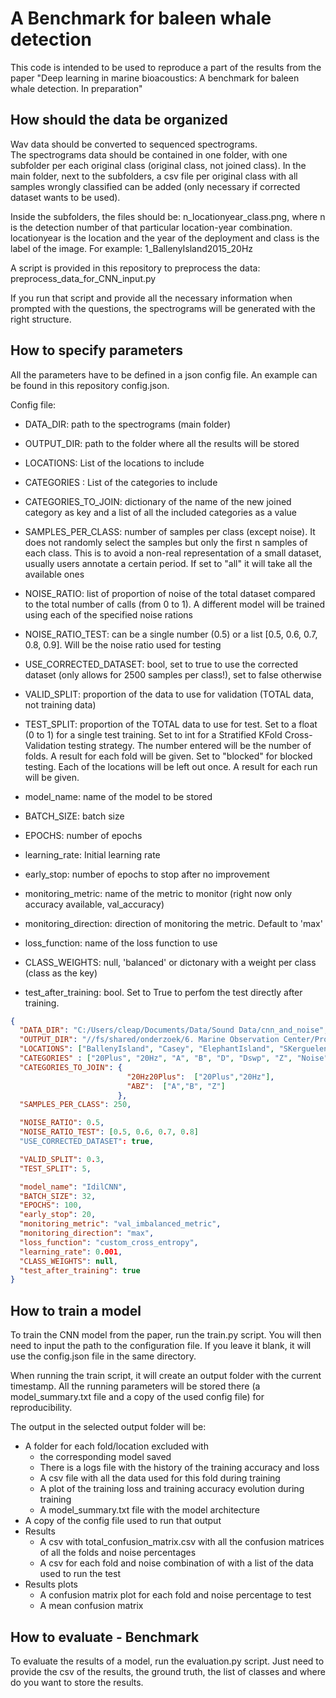 # A Benchmark for baleen whale detection

This code is intended to be used to reproduce a part of the results from the paper 
"Deep learning in marine bioacoustics: A benchmark for baleen whale detection. In preparation"

## How should the data be organized 
Wav data should be converted to sequenced spectrograms.  
The spectrograms data should be contained in one folder, with one subfolder per each original class (original class,
not joined class). 
In the main folder, next to the subfolders, a csv file per original class with all samples wrongly classified can 
be added (only necessary if corrected dataset wants to be used).

Inside the subfolders, the files should be: n_locationyear_class.png, where n is the detection number of that particular 
location-year combination. 
locationyear is the location and the year of the deployment and class is the label of the image. 
For example: 1_BallenyIsland2015_20Hz

A script is provided in this repository to preprocess the data: 
preprocess_data_for_CNN_input.py 

If you run that script and provide all the necessary information when prompted with the questions, the spectrograms 
will be generated with the right structure.

## How to specify parameters
All the parameters have to be defined in a json config file. An example can be found in this repository config.json.

Config file: 
* DATA_DIR: path to the spectrograms (main folder)
* OUTPUT_DIR: path to the folder where all the results will be stored
* LOCATIONS: List of the locations to include
* CATEGORIES : List of the categories to include
* CATEGORIES_TO_JOIN: dictionary of the name of the new joined category as key and a list of all the included 
categories as a value
* SAMPLES_PER_CLASS: number of samples per class (except noise). It does not randomly select the samples but only the 
first n samples of each class. This is to avoid a non-real representation of a small dataset, usually users annotate a 
certain period. If set to "all" it will take all the available ones

* NOISE_RATIO: list of proportion of noise of the total dataset compared to the total number of calls (from 0 to 1). 
A different model will be trained using each of the specified noise rations 
* NOISE_RATIO_TEST: can be a single number (0.5) or a list [0.5, 0.6, 0.7, 0.8, 0.9]. Will be the noise ratio used 
for testing
* USE_CORRECTED_DATASET: bool, set to true to use the corrected dataset (only allows for 2500 samples per class!), 
set to false otherwise

* VALID_SPLIT: proportion of the data to use for validation (TOTAL data, not training data)
* TEST_SPLIT: proportion of the TOTAL data to use for test. Set to a float (0 to 1) for a single test training. 
Set to int for a Stratified KFold Cross-Validation testing strategy. The number entered will be the number of folds. 
A result for each fold will be given. 
Set to "blocked" for blocked testing. Each of the locations will be left out once. A result for each run will be given. 

* model_name: name of the model to be stored
* BATCH_SIZE: batch size
* EPOCHS: number of epochs
* learning_rate: Initial learning rate
* early_stop: number of epochs to stop after no improvement
* monitoring_metric: name of the metric to monitor (right now only accuracy available, val_accuracy)
* monitoring_direction: direction of monitoring the metric. Default to 'max'
* loss_function: name of the loss function to use

* CLASS_WEIGHTS: null, 'balanced' or dictonary with a weight per class (class as the key)
* test_after_training: bool. Set to True to perfom the test directly after training. 


```json 
{
  "DATA_DIR": "C:/Users/cleap/Documents/Data/Sound Data/cnn_and_noise",
  "OUTPUT_DIR": "//fs/shared/onderzoek/6. Marine Observation Center/Projects/Side_Projects/Acoustics/CNN_vs_noise/",
  "LOCATIONS": ["BallenyIsland", "Casey", "ElephantIsland", "SKerguelenPlateau", "Greenwich", "MaudRise"],
  "CATEGORIES" : ["20Plus", "20Hz", "A", "B", "D", "Dswp", "Z", "Noise"],
  "CATEGORIES_TO_JOIN": {
                          "20Hz20Plus":  ["20Plus","20Hz"],
                          "ABZ":  ["A","B", "Z"]
                        },
  "SAMPLES_PER_CLASS": 250,

  "NOISE_RATIO": 0.5,
  "NOISE_RATIO_TEST": [0.5, 0.6, 0.7, 0.8]
  "USE_CORRECTED_DATASET": true,

  "VALID_SPLIT": 0.3,
  "TEST_SPLIT": 5,

  "model_name": "IdilCNN",
  "BATCH_SIZE": 32,
  "EPOCHS": 100,
  "early_stop": 20,
  "monitoring_metric": "val_imbalanced_metric",
  "monitoring_direction": "max",
  "loss_function": "custom_cross_entropy",
  "learning_rate": 0.001,
  "CLASS_WEIGHTS": null,
  "test_after_training": true
}
```


## How to train a model 
To train the CNN model from the paper, run the train.py script. You will then need to input the path to the 
configuration file. If you leave it blank, it will use the config.json file in the same directory. 

When running the train script, it will create an output folder with the current timestamp. 
All the running parameters will be stored there (a model_summary.txt file and a copy of the used config file) for 
reproducibility. 

The output in the selected output folder will be: 
* A folder for each fold/location excluded with
  * the corresponding model saved
  * There is a logs file with the history of the training accuracy and loss
  * A csv file with all the data used for this fold during training
  * A plot of the training loss and training accuracy evolution during training
  * A model_summary.txt file with the model architecture
* A copy of the config file used to run that output
* Results 
  * A csv with total_confusion_matrix.csv with all the confusion matrices of all the folds and noise percentages
  * A csv for each fold and noise combination of with a list of the data used to run the test
* Results plots
  * A confusion matrix plot for each fold and noise percentage to test
  * A mean confusion matrix


## How to evaluate - Benchmark
To evaluate the results of a model, run the evaluation.py script. 
Just need to provide the csv of the results, the ground truth, the list of classes and where do you want to store 
the results. 